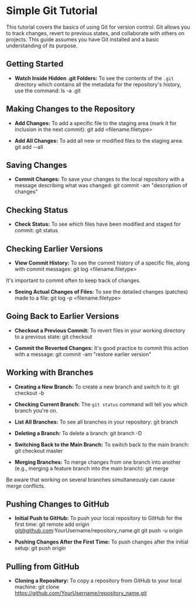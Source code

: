 # Simple Git Tutorial

This tutorial covers the basics of using Git for version control. Git allows you to track changes, revert to previous states, and collaborate with others on projects. This guide assumes you have Git installed and a basic understanding of its purpose.

## Getting Started

- **Watch Inside Hidden .git Folders:** To see the contents of the `.git` directory which contains all the metadata for the repository's history, use the command:
ls -a .git


## Making Changes to the Repository

- **Add Changes:** To add a specific file to the staging area (mark it for inclusion in the next commit):
git add <filename.filetype>


- **Add All Changes:** To add all new or modified files to the staging area:
git add --all


## Saving Changes

- **Commit Changes:** To save your changes to the local repository with a message describing what was changed:
git commit -am "description of changes"


## Checking Status

- **Check Status:** To see which files have been modified and staged for commit:
git status


## Checking Earlier Versions

- **View Commit History:** To see the commit history of a specific file, along with commit messages:
git log <filename.filetype>

It's important to commit often to keep track of changes.

- **Seeing Actual Changes of Files:** To see the detailed changes (patches) made to a file:
git log -p <filename.filetype>

## Going Back to Earlier Versions

- **Checkout a Previous Commit:** To revert files in your working directory to a previous state:
git checkout <commit hash>


- **Commit the Reverted Changes:** It's good practice to commit this action with a message:
git commit -am "restore earlier version"


## Working with Branches

- **Creating a New Branch:** To create a new branch and switch to it:
git checkout -b <new branch name>


- **Checking Current Branch:** The `git status` command will tell you which branch you're on.

- **List All Branches:** To see all branches in your repository:
git branch


- **Deleting a Branch:** To delete a branch:
git branch -D <branch name>

- **Switching Back to the Main Branch:** To switch back to the main branch:
git checkout master


- **Merging Branches:** To merge changes from one branch into another (e.g., merging a feature branch into the main branch):
git merge <branch name>

Be aware that working on several branches simultaneously can cause merge conflicts.

## Pushing Changes to GitHub

- **Initial Push to GitHub:** To push your local repository to GitHub for the first time:
git remote add origin git@github.com:YourUsername/repository_name.git
git push -u origin <branch name>


- **Pushing Changes After the First Time:** To push changes after the initial setup:
git push origin <branch name>


## Pulling from GitHub

- **Cloning a Repository:** To copy a repository from GitHub to your local machine:
git clone https://github.com/YourUsername/repository_name.git






